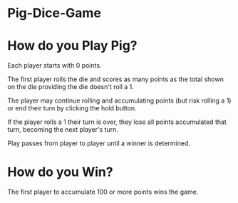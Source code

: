 # Pig-Dice-Game

# How do you Play Pig?
Each player starts with 0 points.

The first player rolls the die and scores as many points as the total shown on the die providing the die doesn't roll a 1.

The player may continue rolling and accumulating points (but risk rolling a 1) or end their turn by clicking the hold button.

If the player rolls a 1 their turn is over, they lose all points accumulated that turn, becoming the next player's turn.

Play passes from player to player until a winner is determined.


# How do you Win?
The first player to accumulate 100 or more points wins the game.
